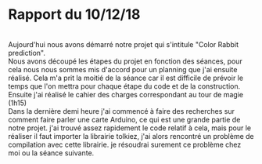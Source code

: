 # Rapport du 10/12/18
  <br>
  Aujourd'hui nous avons démarré notre projet qui s'intitule "Color Rabbit prediction".
  <br>
  Nous avons découpé les étapes du projet en fonction des séances, pour cela nous nous sommes mis d'accord pour un planning que j'ai ensuite réalisé. Cela m'a prit la moitié de la séance car il est difficile de prévoir le temps que l'on mettra pour chaque étape du code et de la construction.
  <br>
  Ensuite j'ai réalisé le cahier des charges correspondant au tour de magie (1h15)
  <br>
  Dans la dernière demi heure j'ai commencé à faire des recherches sur comment faire parler une carte Arduino, ce qui est une grande partie de notre projet. j'ai trouvé assez rapidement le code relatif à cela, mais pour le réaliser il faut importer la librairie tolkiez, j'ai alors rencontré un problème de compilation avec cette librairie. je résoudrai surement ce problème chez moi ou la séance suivante.
